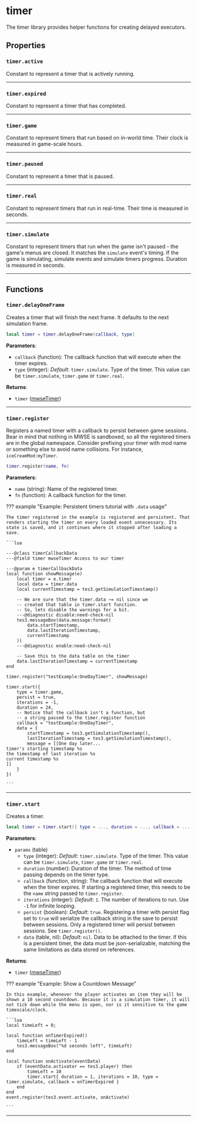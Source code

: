 <!---
	This file is autogenerated. Do not edit this file manually. Your changes will be ignored.
	More information: https://github.com/MWSE/MWSE/tree/master/docs
-->

# timer

The timer library provides helper functions for creating delayed executors.

## Properties

### `timer.active`

Constant to represent a timer that is actively running.

***

### `timer.expired`

Constant to represent a timer that has completed.

***

### `timer.game`

Constant to represent timers that run based on in-world time. Their clock is measured in game-scale hours.

***

### `timer.paused`

Constant to represent a timer that is paused.

***

### `timer.real`

Constant to represent timers that run in real-time. Their time is measured in seconds.

***

### `timer.simulate`

Constant to represent timers that run when the game isn't paused - the game's menus are closed. It matches the `simulate` event's timing. If the game is simulating, simulate events and simulate timers progress. Duration is measured in seconds.

***

## Functions

### `timer.delayOneFrame`

Creates a timer that will finish the next frame. It defaults to the next simulation frame.

```lua
local timer = timer.delayOneFrame(callback, type)
```

**Parameters**:

* `callback` (function): The callback function that will execute when the timer expires.
* `type` (integer): *Default*: ``timer.simulate``. Type of the timer. This value can be `timer.simulate`, `timer.game` or `timer.real`.

**Returns**:

* `timer` ([mwseTimer](../../types/mwseTimer))

***

### `timer.register`

Registers a named timer with a callback to persist between game sessions. Bear in mind that nothing in MWSE is sandboxed, so all the registered timers are in the global namespace. Consider prefixing your timer with mod name or something else to avoid name collisions. For instance, `iceCreamMod:myTimer`.

```lua
timer.register(name, fn)
```

**Parameters**:

* `name` (string): Name of the registered timer.
* `fn` (function): A callback function for the timer.

??? example "Example: Persistent timers tutorial with `.data` usage"

	The timer registered in the example is registered and persistent. That renders starting the timer on every loaded event unnecessary. Its state is saved, and it continues where it stopped after loading a save.

	```lua
	
	---@class timerCallbackData
	---@field timer mwseTimer Access to our timer
	
	---@param e timerCallbackData
	local function showMessage(e)
		local timer = e.timer
		local data = timer.data
		local currentTimestamp = tes3.getSimulationTimestamp()
	
		-- We are sure that the timer.data ~= nil since we
		-- created that table in timer.start function.
		-- So, lets disable the warnings for a bit.
		---@diagnostic disable:need-check-nil
		tes3.messageBox(data.message:format(
			data.startTimestamp,
			data.lastIterationTimestamp,
			currentTimestamp
		))
		---@diagnostic enable:need-check-nil
	
		-- Save this to the data table on the timer
		data.lastIterationTimestamp = currentTimestamp
	end
	
	timer.register("testExample:OneDayTimer", showMessage)
	
	timer.start({
		type = timer.game,
		persist = true,
		iterations = -1,
		duration = 24,
		-- Notice that the callback isn't a function, but
		-- a string passed to the timer.register function
		callback = "testExample:OneDayTimer",
		data = {
			startTimestamp = tes3.getSimulationTimestamp(),
			lastIterationTimestamp = tes3.getSimulationTimestamp(),
			message = [[One day later...
	timer's starting timestamp %s
	the timestamp of last iteration %s
	current timestamp %s
	]]
		}
	})

	```

***

### `timer.start`

Creates a timer.

```lua
local timer = timer.start({ type = ..., duration = ..., callback = ..., iterations = ..., persist = ..., data = ... })
```

**Parameters**:

* `params` (table)
	* `type` (integer): *Default*: ``timer.simulate``. Type of the timer. This value can be `timer.simulate`, `timer.game` or `timer.real`.
	* `duration` (number): Duration of the timer. The method of time passing depends on the timer type.
	* `callback` (function, string): The callback function that will execute when the timer expires. If starting a registered timer, this needs to be the `name` string passed to `timer.register`.
	* `iterations` (integer): *Default*: `1`. The number of iterations to run. Use `-1` for infinite looping.
	* `persist` (boolean): *Default*: `true`. Registering a timer with persist flag set to `true` will serialize the callback string in the save to persist between sessions. Only a registered timer will persist between sessions. See `timer.register()`.
	* `data` (table, nil): *Default*: `nil`. Data to be attached to the timer. If this is a persistent timer, the data must be json-serializable, matching the same limitations as data stored on references.

**Returns**:

* `timer` ([mwseTimer](../../types/mwseTimer))

??? example "Example: Show a Countdown Message"

	In this example, whenever the player activates an item they will be shown a 10 second countdown. Because it is a simulation timer, it will not tick down while the menu is open, nor is it sensitive to the game timescale/clock.

	```lua
	local timeLeft = 0;
	
	local function onTimerExpired() 
		timeLeft = timeLeft - 1
		tes3.messageBox("%d seconds left", timeLeft)
	end
	
	local function onActivate(eventData)
		if (eventData.activator == tes3.player) then
			timeLeft = 10
			timer.start{ duration = 1, iterations = 10, type = timer.simulate, callback = onTimerExpired }
		end
	end
	event.register(tes3.event.activate, onActivate)

	```

***

